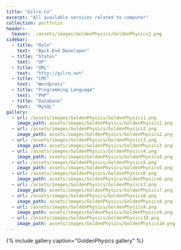 ```yaml
---
title: "Gilro.Co"
excerpt: "All available services related to computer"
collection: portfolio
header:
  teaser:  /assets/images/GoldenPhysics/GoldenPhysics1.png
sidebar:
  - title: "Role"
    text:  "Back-End Developer"
  - title: "Status"
    text:  "UP"
  - title: "URL"
    text:  "http://gilro.net"
  - title: "CMS"
    text:  "Wordpress"
  - title: "Programming Language"
    text:  "PHP"
  - title: "Database"
    text:  "MySQL"
gallery:
  - url: /assets/images/GoldenPhysics/GoldenPhysics1.png
    image_path: assets/images/GoldenPhysics/GoldenPhysics1.png
  - url: /assets/images/GoldenPhysics/GoldenPhysics2.png
    image_path: assets/images/GoldenPhysics/GoldenPhysics2.png
  - url: /assets/images/GoldenPhysics/GoldenPhysics3.png
    image_path: assets/images/GoldenPhysics/GoldenPhysics3.png
  - url: /assets/images/GoldenPhysics/GoldenPhysics4.png
    image_path: assets/images/GoldenPhysics/GoldenPhysics4.png
  - url: /assets/images/GoldenPhysics/GoldenPhysics5.png
    image_path: assets/images/GoldenPhysics/GoldenPhysics5.png
  - url: /assets/images/GoldenPhysics/GoldenPhysics6.png
    image_path: assets/images/GoldenPhysics/GoldenPhysics6.png
  - url: /assets/images/GoldenPhysics/GoldenPhysics7.png
    image_path: assets/images/GoldenPhysics/GoldenPhysics7.png
  - url: /assets/images/GoldenPhysics/GoldenPhysics8.png
    image_path: assets/images/GoldenPhysics/GoldenPhysics8.png
  - url: /assets/images/GoldenPhysics/GoldenPhysics9.png
    image_path: assets/images/GoldenPhysics/GoldenPhysics9.png
  - url: /assets/images/GoldenPhysics/GoldenPhysics10.png
    image_path: assets/images/GoldenPhysics/GoldenPhysics10.png
---
```

{% include gallery caption="GoldenPhysics gallery" %}
